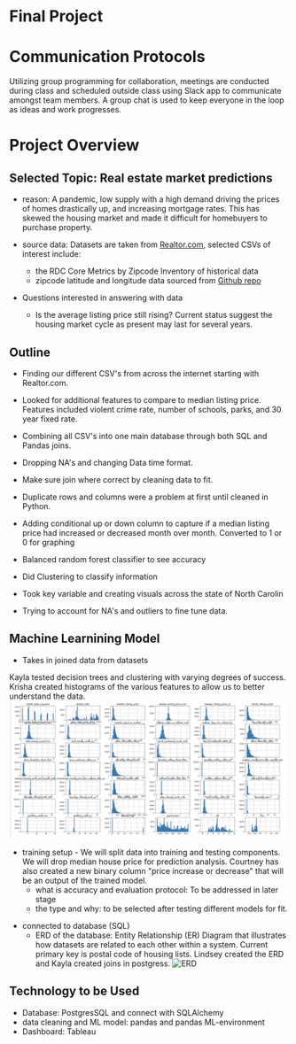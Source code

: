 # Final Project

# Communication Protocols
Utilizing group programming for collaboration, meetings are conducted during class and scheduled outside class using Slack app to communicate amongst team members. A group chat is used to keep everyone in the loop as ideas and work progresses. 

# Project Overview

## Selected Topic: Real estate market predictions
- reason: A pandemic, low supply with a high demand driving the prices of homes drastically up, and increasing mortgage rates. This  has skewed the housing market and made it difficult for homebuyers to purchase property. 
- source data: Datasets are taken from [Realtor.com](https://www.realtor.com/research/data/), selected CSVs of interest include:
    * the RDC Core Metrics by Zipcode Inventory of historical data
    * zipcode latitude and longitude data sourced from [Github repo](https://github.com/midwire/free_zipcode_data/blob/5f831e3918488751a701b583a419ca3e1d44d93f/all_us_zipcodes.csv)

- Questions interested in answering with data
    * Is the average listing price still rising? Current status suggest the housing market cycle as present may last for several years.
## Outline
   * Finding our different CSV's from across the internet starting with Realtor.com. 
   * Looked for additional features to compare to median listing price. Features included violent crime rate, number of schools, parks, and 30 year fixed rate. 
   * Combining all CSV's into one main database through both SQL and Pandas joins. 
   * Dropping NA's and changing Data time format. 
   * Make sure join where correct by cleaning data to fit. 
   * Duplicate rows and columns were a problem at first until cleaned in Python. 
   * Adding conditional up or down column to capture if a median listing price had increased or decreased month over month. Converted to 1 or 0 for graphing
   * Balanced random forest classifier to see accuracy
   * Did Clustering to classify information


   * Took key variable and creating visuals across the state of North Carolin
   * Trying to account for NA's and outliers to fine tune data. 
   

## Machine Learnining Model
- Takes in joined data from datasets 

Kayla tested decision trees and clustering with varying degrees of success. Krisha created histograms of the various features to allow us to better understand the data.
![Feature Histogram](https://github.com/ksommerdorf/FinalProject/blob/main/images/Histogram_features.png)

* training setup - We will split data into training and testing components.  We will drop median house price for prediction analysis.  Courtney has also created a new binary column "price increase or decrease" that will be an output of the trained model.
    * what is accuracy and evaluation protocol: To be addressed in later stage
    * the type and why: to be selected after testing different models for fit.

- connected to database (SQL)
    *  ERD of the database: Entity Relationship (ER) Diagram that 
            illustrates how datasets are related to each other within a system. 
            Current primary key is postal code of housing lists. Lindsey created the ERD and Kayla created joins in postgress.
            ![ERD](https://github.com/ksommerdorf/FinalProject/blob/Lindsey/ERD.png)


## Technology to be Used

- Database: PostgresSQL and connect with SQLAlchemy
- data cleaning and ML model: pandas and pandas ML-environment
- Dashboard: Tableau
